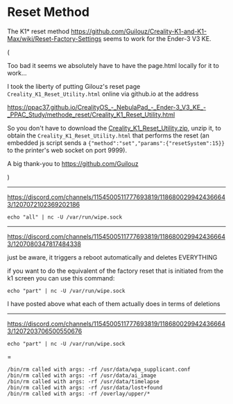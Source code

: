 # Reset Method

The K1* reset method https://github.com/Guilouz/Creality-K1-and-K1-Max/wiki/Reset-Factory-Settings seems to work for the Ender-3 V3 KE.

(

Too bad it seems we absolutely have to have the page.html locally for it to work...


I took the liberty of putting Gilouz's reset page `Creality_K1_Reset_Utility.html` online via github.io at the address

https://ppac37.github.io/CrealityOS_-_NebulaPad_-_Ender-3_V3_KE_-_PPAC_Study/methode_reset/Creality_K1_Reset_Utility.html

So you don't have to download the [Creality_K1_Reset_Utility.zip](https://github.com/Guilouz/Creality-K1-and-K1-Max/raw/main/Scripts/Creality_K1_Reset_Utility.zip), unzip it, to obtain the `Creality_K1_Reset_Utility.html` that performs the reset (an embedded js script sends a `{"method":"set","params":{"resetSystem":15}}` to the printer's web socket on port 9999).

A big thank-you to https://github.com/Guilouz

)

---

https://discord.com/channels/1154500511777693819/1186800299424366643/1207072102369202186

~~~
echo "all" | nc -U /var/run/wipe.sock
~~~

---

https://discord.com/channels/1154500511777693819/1186800299424366643/1207080347817484338

just be aware, it triggers a reboot automatically and deletes EVERYTHING

if you want to do the equivalent of the factory reset that is initiated from the k1 screen you can use this command:

~~~
echo "part" | nc -U /var/run/wipe.sock
~~~

I have posted above what each of them actually does in terms of deletions

---

https://discord.com/channels/1154500511777693819/1186800299424366643/1207203706500550676

~~~
echo "part" | nc -U /var/run/wipe.sock
~~~
=
~~~
/bin/rm called with args: -rf /usr/data/wpa_supplicant.conf
/bin/rm called with args: -rf /usr/data/ai_image
/bin/rm called with args: -rf /usr/data/timelapse
/bin/rm called with args: -rf /usr/data/lost+found
/bin/rm called with args: -rf /overlay/upper/*
~~~
